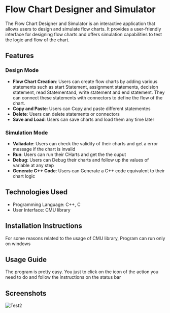 # Flow Chart Designer and Simulator
The Flow Chart Designer and Simulator is an interactive application that allows users to design and simulate flow charts. It provides a user-friendly interface for designing flow charts and offers simulation capabilities to test the logic and flow of the chart.

## Features

### Design Mode
* **Flow Chart Creation**: Users can create flow charts by adding various statements such as start Statement, assignment statements, decision statement, read Statementand, write statement and end statement. They can connect these statements with connectors to define the flow of the chart.
* **Copy and Paste**: Users can Copy and paste different statementes
* **Delete**: Users can delete statements or connectors
* **Save and Load**: Users can save charts and load them any time later
### Simulation Mode
* **Valiadate**: Users can check the validity of their charts and get a error message if the chart is invalid
* **Run**: Users can run their CHarts and get the the ouput
* **Debug**: Users can Debug their charts and follow up the values of variable at any step
* **Generate C++ Code**: Users can Generate a C++ code equivalent to their chart logic

## Technologies Used
* Programming Language: C++, C
* User Interface: CMU library

## Installation Instructions
For some reasons related to the usage of CMU library, Program can run only on windows

## Usage Guide
The program is pretty easy. You just to click on the icon of the action you need to do and follow the instructions on the status bar

## Screenshots
![Test2](https://github.com/Mmagdy908/Flow-Chart-Designer-and-Simulator/assets/151404841/4ff88547-eecb-44cc-bcc6-fa6b3803b9c2)
